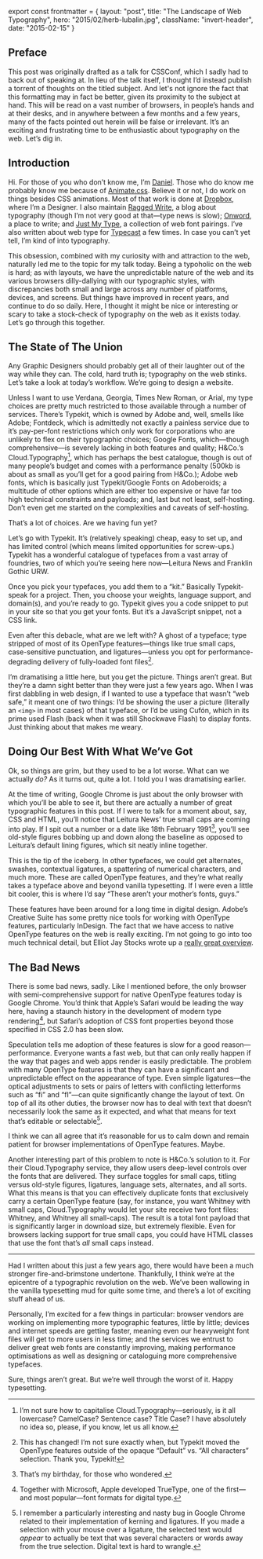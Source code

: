 export const frontmatter = {
layout: "post",
title: "The Landscape of Web Typography",
hero: "2015/02/herb-lubalin.jpg",
className: "invert-header",
date: "2015-02-15"
}

## Preface

This post was originally drafted as a talk for CSSConf, which I sadly had to back out of speaking at. In lieu of the talk itself, I thought I’d instead publish a torrent of thoughts on the titled subject. And let's not ignore the fact that this formatting may in fact be better, given its proximity to the subject at hand. This will be read on a vast number of browsers, in people’s hands and at their desks, and in anywhere between a few months and a few years, many of the facts pointed out herein will be false or irrelevant. It’s an exciting and frustrating time to be enthusiastic about typography on the web. Let’s dig in.

## Introduction

Hi. For those of you who don’t know me, I’m [Daniel](http://daneden.me). Those who do know me probably know me because of [Animate.css](http://daneden.github.io/animate.css). Believe it or not, I do work on things besides CSS animations. Most of that work is done at [Dropbox](https://dropbox.com), where I’m a Designer. I also maintain [Ragged Write](http://raggedwrite.net), a blog about typography (though I’m not very good at that—type news is slow); [Onword](http://onword.co), a place to write; and [Just My Type](http://justmytype.co), a collection of web font pairings. I’ve also written about web type for [Typecast](http://typecast.com/blog) a few times. In case you can’t yet tell, I’m kind of into typography.

This obsession, combined with my curiosity with and attraction to the web, naturally led me to the topic for my talk today. Being a typoholic on the web is hard; as with layouts, we have the unpredictable nature of the web and its various browsers dilly-dallying with our typographic styles, with discrepancies both small and large across any number of platforms, devices, and screens. But things have improved in recent years, and continue to do so daily. Here, I thought it might be nice or interesting or scary to take a stock-check of typography on the web as it exists today. Let’s go through this together.

## The State of The Union

Any Graphic Designers should probably get all of their laughter out of the way while they can. The cold, hard truth is; typography on the web stinks. Let’s take a look at today’s workflow. We’re going to design a website.

Unless I want to use Verdana, Georgia, Times New Roman, or Arial, my type choices are pretty much restricted to those available through a number of services. There’s Typekit, which is owned by Adobe and, well, smells like Adobe; Fontdeck, which is admittedly not exactly a painless service due to it’s pay-per-font restrictions which only work for corporations who are unlikely to flex on their typographic choices; Google Fonts, which—though comprehensive—is severely lacking in both features and quality; H&Co.’s Cloud.Typography[^1], which has perhaps the best catalogue, though is out of many people’s budget and comes with a performance penalty (500kb is about as small as you’ll get for a good pairing from H&Co.); Adobe web fonts, which is basically just Typekit/Google Fonts on Adoberoids; a multitude of other options which are either too expensive or have far too high technical constraints and payloads; and, last but not least, self-hosting. Don’t even get me started on the complexities and caveats of self-hosting.

That’s a lot of choices. Are we having fun yet?

Let’s go with Typekit. It’s (relatively speaking) cheap, easy to set up, and has limited control (which means limited opportunities for screw-ups.) Typekit has a wonderful catalogue of typefaces from a vast array of foundries, two of which you’re seeing here now—Leitura News and Franklin Gothic URW.

Once you pick your typefaces, you add them to a “kit.” Basically Typekit-speak for a project. Then, you choose your weights, language support, and domain(s), and you’re ready to go. Typekit gives you a code snippet to put in your site so that you get your fonts. But it’s a JavaScript snippet, not a CSS link.

Even after this debacle, what are we left with? A ghost of a typeface; type stripped of most of its OpenType features—things like true small caps, case-sensitive punctuation, and ligatures—unless you opt for performance-degrading delivery of fully-loaded font files[^2].

I’m dramatising a little here, but you get the picture. Things aren’t great. But they’re a damn sight better than they were just a few years ago. When I was first dabbling in web design, if I wanted to use a typeface that wasn’t “web safe,” it meant one of two things: I’d be showing the user a picture (literally an `<img>` in most cases) of that typeface, or I’d be using Cufón, which in its prime used Flash (back when it was still Shockwave Flash) to display fonts. Just thinking about that makes me weary.

## Doing Our Best With What We’ve Got

Ok, so things are grim, but they used to be a lot worse. What can we actually *do?* As it turns out, quite a lot. I told you I was dramatising earlier.

At the time of writing, Google Chrome is just about the only browser with which you’ll be able to see it, but there are actually a number of great typographic features in this post. If I were to talk for a moment about, say, CSS and HTML, you’ll notice that Leitura News’ true small caps are coming into play. If I spit out a number or a date like 18th February 1991[^3], you’ll see old-style figures bobbing up and down along the baseline as opposed to Leitura’s default lining figures, which sit neatly inline together.

This is the tip of the iceberg. In other typefaces, we could get alternates, swashes, contextual ligatures, a spattering of numerical characters, and much more. These are called OpenType features, and they’re what really takes a typeface above and beyond vanilla typesetting. If I were even a little bit cooler, this is where I’d say “These aren’t your mother’s fonts, guys.”

These features have been around for a long time in digital design. Adobe’s Creative Suite has some pretty nice tools for working with OpenType features, particularly InDesign. The fact that we have access to native OpenType features on the web is really exciting. I’m not going to go into too much technical detail, but Elliot Jay Stocks wrote up a [really great overview](http://www.elliotjaystocks.com/blog/a-recap-on-opentype-features/).

## The Bad News

There is some bad news, sadly. Like I mentioned before, the only browser with semi-comprehensive support for native OpenType features today is Google Chrome. You’d think that Apple’s Safari would be leading the way here, having a staunch history in the development of modern type rendering[^4], but Safari’s adoption of CSS font properties beyond those specified in CSS 2.0 has been slow.

Speculation tells me adoption of these features is slow for a good reason—performance. Everyone wants a fast web, but that can only really happen if the way that pages and web apps render is easily predictable. The problem with many OpenType features is that they can have a significant and unpredictable effect on the appearance of type. Even simple ligatures—the optical adjustments to sets or pairs of letters with conflicting letterforms such as “fi” and “fl”—can quite significantly change the layout of text. On top of all its other duties, the browser now has to deal with text that doesn’t necessarily look the same as it expected, and what that means for text that’s editable or selectable[^5].

I think we can all agree that it’s reasonable for us to calm down and remain patient for browser implementations of OpenType features. Maybe.

Another interesting part of this problem to note is H&Co.’s solution to it. For their Cloud.Typography service, they allow users deep-level controls over the fonts that are delivered. They surface toggles for small caps, titling versus old-style figures, ligatures, language sets, alternates, and all sorts. What this means is that you can effectively duplicate fonts that exclusively carry a certain OpenType feature (say, for instance, you want Whitney with small caps, Cloud.Typography would let your site receive two font files: Whitney, and Whitney all small-caps). The result is a total font payload that is significantly larger in download size, but extremely flexible. Even for browsers lacking support for true small caps, you could have HTML classes that use the font that’s *all* small caps instead.

* * *

Had I written about this just a few years ago, there would have been a much stronger fire-and-brimstone undertone. Thankfully, I think we’re at the epicentre of a typographic revolution on the web. We’ve been wallowing in the vanilla typesetting mud for quite some time, and there’s a lot of exciting stuff ahead of us.

Personally, I’m excited for a few things in particular: browser vendors are working on implementing more typographic features, little by little; devices and internet speeds are getting faster, meaning even our heavyweight font files will get to more users in less time; and the services we entrust to deliver great web fonts are constantly improving, making performance optimisations as well as designing or cataloguing more comprehensive typefaces.

Sure, things aren’t great. But we’re well through the worst of it. Happy typesetting.

[^1]: I’m not sure how to capitalise Cloud.Typography—seriously, is it all lowercase? CamelCase? Sentence case? Title Case? I have absolutely no idea so, please, if you know, let us all know.
[^2]: This has changed! I’m not sure exactly when, but Typekit moved the OpenType features outside of the opaque “Default” vs. “All characters” selection. Thank you, Typekit!
[^3]: That’s my birthday, for those who wondered.
[^4]: Together with Microsoft, Apple developed TrueType, one of the first—and most popular—font formats for digital type.
[^5]: I remember a particularly interesting and nasty bug in Google Chrome related to their implementation of kerning and ligatures. If you made a selection with your mouse over a ligature, the selected text would *appear* to actually be text that was several characters or words away from the true selection. Digital text is hard to wrangle.

